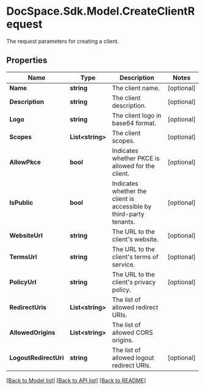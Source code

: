 # DocSpace.Sdk.Model.CreateClientRequest
The request parameters for creating a client.

## Properties

Name | Type | Description | Notes
------------ | ------------- | ------------- | -------------
**Name** | **string** | The client name. | [optional] 
**Description** | **string** | The client description. | [optional] 
**Logo** | **string** | The client logo in base64 format. | [optional] 
**Scopes** | **List&lt;string&gt;** | The client scopes. | [optional] 
**AllowPkce** | **bool** | Indicates whether PKCE is allowed for the client. | [optional] 
**IsPublic** | **bool** | Indicates whether the client is accessible by third-party tenants. | [optional] 
**WebsiteUrl** | **string** | The URL to the client&#39;s website. | [optional] 
**TermsUrl** | **string** | The URL to the client&#39;s terms of service. | [optional] 
**PolicyUrl** | **string** | The URL to the client&#39;s privacy policy. | [optional] 
**RedirectUris** | **List&lt;string&gt;** | The list of allowed redirect URIs. | 
**AllowedOrigins** | **List&lt;string&gt;** | The list of allowed CORS origins. | 
**LogoutRedirectUri** | **string** | The list of allowed logout redirect URIs. | [optional] 

[[Back to Model list]](../README.md#documentation-for-models) [[Back to API list]](../README.md#documentation-for-api-endpoints) [[Back to README]](../README.md)

